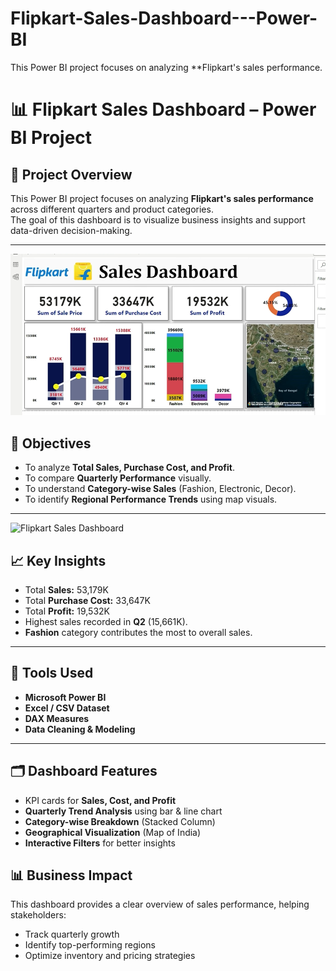# Flipkart-Sales-Dashboard---Power-BI
This Power BI project focuses on analyzing **Flipkart's sales performance.
# 📊 Flipkart Sales Dashboard – Power BI Project
## 🧠 Project Overview
This Power BI project focuses on analyzing **Flipkart's sales performance** across different quarters and product categories.  
The goal of this dashboard is to visualize business insights and support data-driven decision-making.

---

![Flipkart Sales Dashboard](https://github.com/Muzammil950/Flipkart-Sales-Dashboard---Power-BI/blob/d4bd1470a574949e265da86b401b9026a4ee4267/powerbi002.png)

## 🎯 Objectives
- To analyze **Total Sales, Purchase Cost, and Profit**.
- To compare **Quarterly Performance** visually.
- To understand **Category-wise Sales** (Fashion, Electronic, Decor).
- To identify **Regional Performance Trends** using map visuals.

---
![Flipkart Sales Dashboard]([powerbi001.png](https://github.com/Muzammil950/Flipkart-Sales-Dashboard---Power-BI/blob/b33ee21eebc3d28f2eb68f0738a7e85c3bb88e3e/powerbi001.png))

## 📈 Key Insights
- Total **Sales:** 53,179K  
- Total **Purchase Cost:** 33,647K  
- Total **Profit:** 19,532K  
- Highest sales recorded in **Q2** (15,661K).  
- **Fashion** category contributes the most to overall sales.

---

## 🧩 Tools Used
- **Microsoft Power BI**
- **Excel / CSV Dataset**
- **DAX Measures**
- **Data Cleaning & Modeling**

---

## 🗂️ Dashboard Features
- KPI cards for **Sales, Cost, and Profit**
- **Quarterly Trend Analysis** using bar & line chart
- **Category-wise Breakdown** (Stacked Column)
- **Geographical Visualization** (Map of India)
- **Interactive Filters** for better insights

## 📊 Business Impact
This dashboard provides a clear overview of sales performance, helping stakeholders:
- Track quarterly growth
- Identify top-performing regions
- Optimize inventory and pricing strategies
